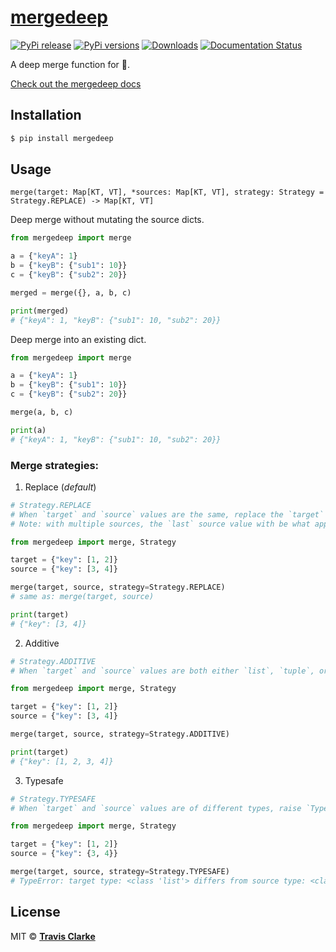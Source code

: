 # [mergedeep](https://mergedeep.readthedocs.io/en/latest/)

[![PyPi release](https://img.shields.io/pypi/v/mergedeep.svg)](https://pypi.org/project/mergedeep/)
[![PyPi versions](https://img.shields.io/pypi/pyversions/mergedeep.svg)](https://pypi.org/project/mergedeep/)
[![Downloads](https://pepy.tech/badge/mergedeep)](https://pepy.tech/project/mergedeep)
[![Documentation Status](https://readthedocs.org/projects/mergedeep/badge/?version=latest)](https://mergedeep.readthedocs.io/en/latest/?badge=latest)

A deep merge function for 🐍.

[Check out the mergedeep docs](https://mergedeep.readthedocs.io/en/latest/)

## Installation

```bash
$ pip install mergedeep
```

## Usage

```text
merge(target: Map[KT, VT], *sources: Map[KT, VT], strategy: Strategy = Strategy.REPLACE) -> Map[KT, VT]
```

Deep merge without mutating the source dicts.

```python
from mergedeep import merge

a = {"keyA": 1}
b = {"keyB": {"sub1": 10}}
c = {"keyB": {"sub2": 20}}

merged = merge({}, a, b, c) 

print(merged)
# {"keyA": 1, "keyB": {"sub1": 10, "sub2": 20}}
```

Deep merge into an existing dict.
```python
from mergedeep import merge

a = {"keyA": 1}
b = {"keyB": {"sub1": 10}}
c = {"keyB": {"sub2": 20}}

merge(a, b, c) 

print(a)
# {"keyA": 1, "keyB": {"sub1": 10, "sub2": 20}}
```

### Merge strategies:
1. Replace (*default*)
```python
# Strategy.REPLACE
# When `target` and `source` values are the same, replace the `target` value with one from `source` (default).
# Note: with multiple sources, the `last` source value with be what appears in the merged result. 

from mergedeep import merge, Strategy

target = {"key": [1, 2]}
source = {"key": [3, 4]}

merge(target, source, strategy=Strategy.REPLACE) 
# same as: merge(target, source)

print(target)
# {"key": [3, 4]}
```

2. Additive
```python
# Strategy.ADDITIVE
# When `target` and `source` values are both either `list`, `tuple`, or `set`, extend/update `target` with values from `source` collection.

from mergedeep import merge, Strategy

target = {"key": [1, 2]}
source = {"key": [3, 4]}

merge(target, source, strategy=Strategy.ADDITIVE) 

print(target)
# {"key": [1, 2, 3, 4]}
```

3. Typesafe
```python
# Strategy.TYPESAFE
# When `target` and `source` values are of different types, raise `TypeError`.

from mergedeep import merge, Strategy

target = {"key": [1, 2]}
source = {"key": {3, 4}}

merge(target, source, strategy=Strategy.TYPESAFE) 
# TypeError: target type: <class 'list'> differs from source type: <class 'set'> for key: "key"
```

## License

MIT &copy; [**Travis Clarke**](https://blog.travismclarke.com/)
